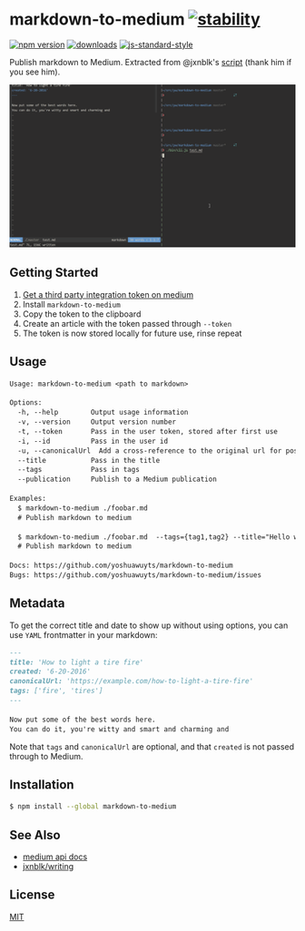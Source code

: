 # markdown-to-medium [![stability][0]][1]
[![npm version][2]][3] [![downloads][8]][9] [![js-standard-style][10]][11]

Publish markdown to Medium. Extracted from @jxnblk's
[script](https://github.com/jxnblk/writing/blob/gh-pages/medium.js) (thank him
if you see him).

![markdown to medium example gif](./medium.gif)

## Getting Started
1. [Get a third party integration token on medium][register]
2. Install `markdown-to-medium`
2. Copy the token to the clipboard
3. Create an article with the token passed through `--token`
4. The token is now stored locally for future use, rinse repeat

## Usage
```txt
Usage: markdown-to-medium <path to markdown>

Options:
  -h, --help        Output usage information
  -v, --version     Output version number
  -t, --token       Pass in the user token, stored after first use
  -i, --id          Pass in the user id
  -u, --canonicalUrl  Add a cross-reference to the original url for post
  --title           Pass in the title
  --tags            Pass in tags
  --publication     Publish to a Medium publication

Examples:
  $ markdown-to-medium ./foobar.md
  # Publish markdown to medium

  $ markdown-to-medium ./foobar.md  --tags={tag1,tag2} --title="Hello world"
  # Publish markdown to medium

Docs: https://github.com/yoshuawuyts/markdown-to-medium
Bugs: https://github.com/yoshuawuyts/markdown-to-medium/issues
```

## Metadata

To get the correct title and date to show up without using options, you can
use `YAML` frontmatter in your markdown:

```md
---
title: 'How to light a tire fire'
created: '6-20-2016'
canonicalUrl: 'https://example.com/how-to-light-a-tire-fire'
tags: ['fire', 'tires']
---

Now put some of the best words here.
You can do it, you're witty and smart and charming and
```

Note that `tags` and `canonicalUrl` are optional, and that `created` is not
passed through to Medium.

## Installation
```sh
$ npm install --global markdown-to-medium
```

## See Also
- [medium api docs](https://github.com/Medium/medium-api-docs)
- [jxnblk/writing](https://github.com/jxnblk/writing)

## License
[MIT](https://tldrlegal.com/license/mit-license)

[register]: https://medium.com/me/settings
[0]: https://img.shields.io/badge/stability-experimental-orange.svg?style=flat-square
[1]: https://nodejs.org/api/documentation.html#documentation_stability_index
[2]: https://img.shields.io/npm/v/markdown-to-medium.svg?style=flat-square
[3]: https://npmjs.org/package/markdown-to-medium
[4]: https://img.shields.io/travis/yoshuawuyts/markdown-to-medium/master.svg?style=flat-square
[5]: https://travis-ci.org/yoshuawuyts/markdown-to-medium
[6]: https://img.shields.io/codecov/c/github/yoshuawuyts/markdown-to-medium/master.svg?style=flat-square
[7]: https://codecov.io/github/yoshuawuyts/markdown-to-medium
[8]: http://img.shields.io/npm/dm/markdown-to-medium.svg?style=flat-square
[9]: https://npmjs.org/package/markdown-to-medium
[10]: https://img.shields.io/badge/code%20style-standard-brightgreen.svg?style=flat-square
[11]: https://github.com/feross/standard
